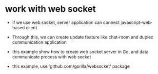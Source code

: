 # work with web socket

- if we use web socket, server application can connect javascript-web-based client

- Through this, we can create update feature like chat-room and duplex communication application

- this example show how to create web socket server in Go, and data communicate process with web socket

- this example, use 'github.com/gorilla/websocket' package
